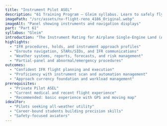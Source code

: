 ```yaml
---
title: "Instrument Pilot ASEL"
description: "61 Training Program — Gleim syllabus. Learn to safely fly in low visibility and complex airspace using the full suite of modern instruments."
imagePath: "/src/assets/nv-flight-reno_4186_Original.webp"
imageAlt: "Panel showing instruments and navigation displays"
part: "Part 61"
syllabus: "Gleim"
introduction: "The Instrument Rating for Airplane Single-Engine Land (ASEL) is a critical step for pilots looking to enhance their flying skills and expand their operational capabilities. This advanced training program focuses on teaching pilots how to navigate and control an aircraft solely by reference to instruments, enabling safe flight in a variety of weather conditions and airspace environments. Through a combination of ground instruction and practical flight training, you'll learn essential IFR (Instrument Flight Rules) procedures, including instrument approaches, holds, and enroute navigation. Our experienced instructors will guide you through the complexities of instrument flying, helping you build confidence and proficiency. By the end of this program, you'll be prepared to pass the FAA Instrument Rating Knowledge Test and Practical Test, equipping you with the skills needed to fly safely and effectively in all weather conditions."
highlights:
  - "IFR procedures, holds, and instrument approach profiles"
  - "Enroute navigation, STARs/SIDs, and IFR communications"
  - "Weather systems, reports, forecasts, and risk management"
  - "Partial-panel and abnormal/emergency procedures"
outcomes:
  - "Confident IFR flight planning and execution"
  - "Proficiency with instrument scan and automation management"
  - "Approach currency foundation and workload management"
prerequisites:
  - "Private Pilot ASEL"
  - "Current medical and recent flight experience"
  - "Recommended: basic experience with GPS and moving map"
idealFor:
  - "Pilots seeking all-weather utility"
  - "Career-bound students building precision skills"
  - "Safety-focused aviators"
---
```

